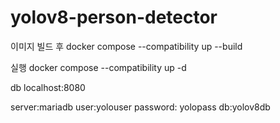 # yolov8-person-detector

이미지 빌드 후
docker compose --compatibility up --build

실행
docker compose --compatibility up -d

db
localhost:8080

server:mariadb
user:yolouser
password: yolopass
db:yolov8db


